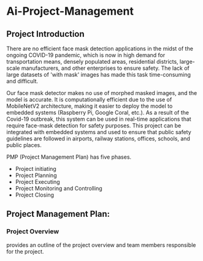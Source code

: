 # Ai-Project-Management
## Project Introduction
There are no efficient face mask detection applications in the midst of the ongoing COVID-19 pandemic, which is now in high demand for transportation means, densely populated areas, residential districts, large-scale manufacturers, and other enterprises to ensure safety. The lack of large datasets of 'with mask' images has made this task time-consuming and difficult. 

Our face mask detector makes no use of morphed masked images, and the model is accurate. It is computationally efficient due to the use of MobileNetV2 architecture, making it easier to deploy the model to embedded systems (Raspberry Pi, Google Coral, etc.). As a result of the Covid-19 outbreak, this system can be used in real-time applications that require face-mask detection for safety purposes. This project can be integrated with embedded systems and used to ensure that public safety guidelines are followed in airports, railway stations, offices, schools, and public places.

PMP (Project Management Plan) has five phases.
- Project initiating
- Project Planning
- Project Executing
- Project Monitoring and Controlling
- Project Closing

## Project Management Plan:
### Project Overview
provides an outline of the project overview and team members responsible for the project.
